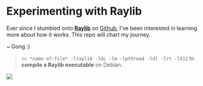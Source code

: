 # Experimenting with Raylib

Ever since I stumbled onto [**Raylib**](https://www.raylib.com/examples.html) on [Github](https://github.com/raysan5/raylib), I've been interested in learning more about how it works. 
This repo will chart my journey.  

~ Gong :) 

> `cc *name-of-file* -lraylib -lGL -lm -lpthread -ldl -lrt -lX11` to **compile a Raylib executable** on Debian.

![](https://www.meme-arsenal.com/memes/f691630cbf08ba9121b97105105a74ce.jpg)
